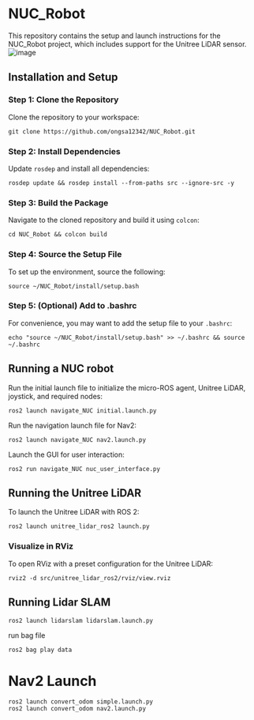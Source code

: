 # NUC_Robot
This repository contains the setup and launch instructions for the NUC_Robot project, which includes support for the Unitree LiDAR sensor.
![image](https://github.com/user-attachments/assets/d8f1b66f-170a-48bb-8e90-d4080bdfe2f4)

## Installation and Setup
### Step 1: Clone the Repository
Clone the repository to your workspace:
```
git clone https://github.com/ongsa12342/NUC_Robot.git
```
### Step 2: Install Dependencies
Update `rosdep` and install all dependencies:
```
rosdep update && rosdep install --from-paths src --ignore-src -y
```
### Step 3: Build the Package
Navigate to the cloned repository and build it using `colcon`:
```
cd NUC_Robot && colcon build
```
### Step 4: Source the Setup File
To set up the environment, source the following:
```
source ~/NUC_Robot/install/setup.bash
```
### Step 5: (Optional) Add to .bashrc
For convenience, you may want to add the setup file to your `.bashrc`:
```
echo "source ~/NUC_Robot/install/setup.bash" >> ~/.bashrc && source ~/.bashrc
```
## Running a NUC robot
Run the initial launch file to initialize the micro-ROS agent, Unitree LiDAR, joystick, and required nodes:
```
ros2 launch navigate_NUC initial.launch.py
```
Run the navigation launch file for Nav2:
```
ros2 launch navigate_NUC nav2.launch.py
```
Launch the GUI for user interaction:
```
ros2 run navigate_NUC nuc_user_interface.py
```
## Running the Unitree LiDAR
To launch the Unitree LiDAR with ROS 2:
```
ros2 launch unitree_lidar_ros2 launch.py
```
### Visualize in RViz
To open RViz with a preset configuration for the Unitree LiDAR:
```
rviz2 -d src/unitree_lidar_ros2/rviz/view.rviz
```
## Running Lidar SLAM
```
ros2 launch lidarslam lidarslam.launch.py
```
run bag file
```
ros2 bag play data
```
# Nav2 Launch 
```
ros2 launch convert_odom simple.launch.py 
ros2 launch convert_odom nav2.launch.py 
```
